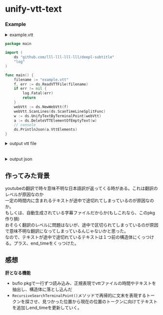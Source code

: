 # unify-vtt-text


### Example

<details><summary>example.vtt</summary><div>

```
WEBVTT
Kind: captions

00:00:00.350 --> 00:00:01.530 position:63% line:0%
- Yo what is going on guys,

00:00:01.530 --> 00:00:02.770 position:63% line:0%
welcome back to the channel.

00:00:02.770 --> 00:00:05.240 position:63% line:0%
My name's Sonny and today
I'm gonna teach you all about

00:00:05.240 --> 00:00:06.730 position:63% line:0%
the useEffect Hook

00:00:06.730 --> 00:00:08.840 position:63% line:0%
and why it has transformed.

00:00:08.840 --> 00:00:11.110 position:63% line:0%
the way that we use
functional components and why

00:00:11.110 --> 00:00:12.158 position:63% line:0%
you need to know it.
♪ I know ♪
```
</div></details>

```go
package main

import (
	ds "github.com/lll-lll-lll-lll/deepl-subtitle"
	"log"
)

func main() {
	filename := "example.vtt"
	f, err := ds.ReadVTTFile(filename)
	if err != nil {
		log.Fatal(err)
		return
	}
	webVtt := ds.NewWebVtt(f)
	webVtt.ScanLines(ds.ScanTimeLineSplitFunc)
	w := ds.UnifyTextByTerminalPoint(webVtt)
	a := ds.DeleteVTTElementOfEmptyText(w)
	// console
	ds.PrintlnJson(a.VttElements)
}

```

<details><summary>output vtt file</summary><div>

```
WEBVTT
Kind: captions

00:00:00.350 --> 00:00:02.770 position:63% line:0%
- Yo what is going on guys, welcome back to the channel.

00:00:02.770 --> 00:00:08.840 position:63% line:0%
My name's Sonny and todayI'm gonna teach you all about the useEffect Hook and why it has transformed.

00:00:08.840 --> 00:00:12.158 position:63% line:0%
the way that we usefunctional components and why you need to know it.♪ I know ♪

```
</div></details>
<br>
<br>

<details><summary>output json</summary><div>

```json

{
  "start_time": "00:00:00.350",
  "end_time": "00:00:02.770",
  "position": "position:63%",
  "line": "line:0%",
  "text": "- Yo what is going on guys, welcome back to the channel.",
  "separator": "--\u003e"
},
{
  "start_time": "00:00:02.770",
  "end_time": "00:00:08.840",
  "position": "position:63%",
  "line": "line:0%",
  "text": "My name's Sonny and todayI'm gonna teach you all about the useEffect Hook and why it has transformed.",
  "separator": "--\u003e"
},
{
  "start_time": "00:00:08.840",
  "end_time": "00:00:12.158",
  "position": "position:63%",
  "line": "line:0%",
  "text": "the way that we usefunctional components and why you need to know it.♪ I know ♪",
  "separator": "--\u003e"
}
```
</div></details>

## 作ってみた背景
youtubeの翻訳で時々意味不明な日本語訳が返ってくる時がある。これは翻訳のレベルが原因なのか<br>
一定の時間内に含まれるテキストが途中で途切れてしまっているのが原因なのか。<br>
もしくは、自動生成されている字幕ファイルだからか(もしこれなら、このpkg作り損)<br>
おそらく翻訳のレベルに問題はないが、途中で区切られてしまっているのが原因で意味不明な翻訳になってしまっているんじゃないかと思った。<br>
なので、テキストが途中で途切れているテキストは１つ前の構造体にくっつける。プラス、end_timeをくっつけた。

## 感想
**肝となる機能**<br>
- bufio pkgで一行ずつ読み込み、正規表現でvttファイルの時間やテキストを抽出し、構造体に落とし込んだ<br>
- `RecursiveSearchTerminalPoint()`メソッドで再帰的に文末を表現するトークンを探させ、見つかった位置から現在の位置のトークンに向けてテキストを追加しend_timeを更新していく。<br>






